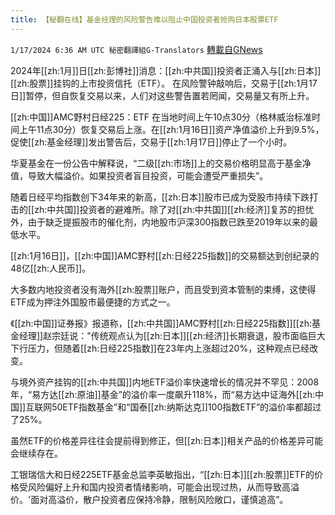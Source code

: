 ```yaml
---
title: 【秘翻在线】基金经理的风险警告难以阻止中国投资者抢购日本股票ETF
---
```

`1/17/2024 6:36 AM UTC 秘密翻譯組G-Translators` [轉載自GNews](https://gnews.org/articles/2227332)

2024年[[zh:1月]]日[[zh:彭博社]]消息：[[zh:中共国]]投资者正涌入与[[zh:日本]][[zh:股票]]挂钩的上市投资信托（ETF）。 在风险警钟敲响后，交易于[[zh:1月17日]]暂停，但自恢复交易以来，人们对这些警告置若罔闻，交易量又有所上升。

[[zh:中国]]AMC野村日经225：ETF 在当地时间上午10点30分（格林威治标准时间上午11点30分）恢复交易后上涨。在[[zh:1月16日]]资产净值溢价上升到9.5%，促使[[zh:基金经理]]发出警告后，交易于[[zh:1月17日]]停止了一个小时。

华夏基金在一份公告中解释说，“二级[[zh:市场]]上的交易价格明显高于基金净值，导致大幅溢价。如果投资者盲目投资，可能会遭受严重损失”。

随着日经平均指数创下34年来的新高，[[zh:日本]]股市已成为受股市持续下跌打击的[[zh:中共国]]投资者的避难所。除了对[[zh:中共国]][[zh:经济]]复苏的担忧外，由于缺乏提振股市的催化剂，内地股市沪深300指数已跌至2019年以来的最低水平。

[[zh:1月16日]]，[[zh:中国]]AMC野村[[zh:日经225指数]]的交易额达到创纪录的48亿[[zh:人民币]]。

大多数内地投资者没有海外[[zh:股票]]账户，而且受到资本管制的束缚，这使得ETF成为押注外国股市最便捷的方式之一。

《[[zh:中国]]证券报》报道称，[[zh:中共国]]AMC野村[[zh:日经225指数]][[zh:基金经理]]赵宗廷说："传统观点认为[[zh:日本]][[zh:经济]]长期衰退，股市面临巨大下行压力，但随着[[zh:日经225指数]]在23年内上涨超过20%，这种观点已经改变。

与境外资产挂钩的[[zh:中共国]]内地ETF溢价率快速增长的情况并不罕见：2008年，“易方达[[zh:原油]]基金”的溢价率一度飙升118%，而“易方达中证海外[[zh:中国]]互联网50ETF指数基金”和“国泰[[zh:纳斯达克]]100指数ETF”的溢价率都超过了25%。

虽然ETF的价格差异往往会提前得到修正，但[[zh:日本]]相关产品的价格差异可能会继续存在。

工银瑞信大和日经225ETF基金总监李英敏指出，“[[zh:日本]][[zh:股票]]ETF的价格受风险偏好上升和国内投资者情绪影响，可能会出现过热，从而导致高溢价。'面对高溢价，散户投资者应保持冷静，限制风险敞口，谨慎追高”。
